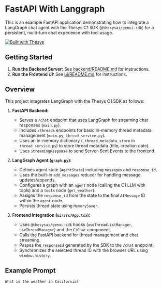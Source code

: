 # FastAPI With Langgraph

This is an example FastAPI application demonstrating how to integrate a LangGraph chat agent with the Thesys C1 SDK (`@thesysai/genui-sdk`) for a persistent, multi-turn chat experience with tool usage.

[![Built with Thesys](https://thesys.dev/built-with-thesys-badge.svg)](https://thesys.dev)

## Getting Started

1.  **Run the Backend Server:** See [backend/README.md](./backend/README.md) for instructions.
2.  **Run the Frontend UI:** See [ui/README.md](./ui/README.md) for instructions.

## Overview

This project integrates LangGraph with the Thesys C1 SDK as follows:

1.  **FastAPI Backend:**
    *   Serves a `/chat` endpoint that uses LangGraph for streaming chat responses (`main.py`).
    *   Includes `/threads` endpoints for basic in-memory thread metadata management (`main.py`, `thread_service.py`).
    *   Uses an in-memory dictionary (`_thread_metadata_store` in `thread_service.py`) to store thread metadata (title, creation date).
    *   Uses `StreamingResponse` to send Server-Sent Events to the frontend.

2.  **LangGraph Agent (`graph.py`):**
    *   Defines agent state (`AgentState`) including `messages` and `response_id`.
    *   Uses the built-in `add_messages` reducer for handling message updates/appends.
    *   Configures a graph with an `agent` node (calling the C1 LLM with tools) and a `tools` node (`get_weather`).
    *   Assigns the `response_id` from the state to the final `AIMessage` ID within the `agent` node.
    *   Persists thread state using `MemorySaver`.

3.  **Frontend Integration (`ui/src/App.tsx`):**
    *   Uses `@thesysai/genui-sdk` hooks (`useThreadListManager`, `useThreadManager`) and the `C1Chat` component.
    *   Calls the FastAPI backend for thread management and chat streaming.
    *   Passes the `responseId` generated by the SDK to the `/chat` endpoint.
    *   Synchronizes the selected thread ID with the browser URL using `window.history`.

## Example Prompt

```
What is the weather in California?
```
